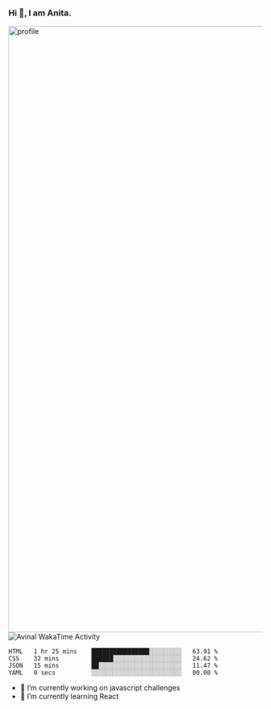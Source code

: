### Hi 👋, I am Anita.
<img src="https://github.com/Anita-joseph/Anita-joseph/blob/master/profile-readme.jpg" alt="profile" width="1200"/>
<div>
  <a href="https://github.com/Anita-joseph/Front-end-dev-challenges/pulse"></a>
</div> 
<img src="https://github.com/Anita-joseph/Anita-joseph/master/images/stat.svg" alt="Avinal WakaTime Activity"/>

<!--START_SECTION:waka-->
```text
HTML   1 hr 25 mins    ████████████████░░░░░░░░░   63.91 % 
CSS    32 mins         ██████░░░░░░░░░░░░░░░░░░░   24.62 % 
JSON   15 mins         ██░░░░░░░░░░░░░░░░░░░░░░░   11.47 % 
YAML   0 secs          ░░░░░░░░░░░░░░░░░░░░░░░░░   00.00 %
```
<!--END_SECTION:waka-->

- 🔭 I’m currently working on javascript challenges
- 🌱 I’m currently learning React
<!-- - 👯 I’m looking to collaborate on ...
- 🤔 I’m looking for help with API, JSON
- 💬 Ask me about CSS
- 📫 How to reach me: ...
- 😄 Pronouns: ...
- ⚡ Fun fact: ...-->
